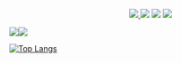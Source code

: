 <p align="center">
  <a href="https://twitter.com/Hktalent3135773">
    <img src="https://img.shields.io/twitter/follow/Hktalent3135773?style=for-the-badge&label=%40hktalent&logo=twitter&logoColor=00AEFF&labelColor=black&color=7fff00">
  </a> <a href="https://www.linkedin.com/in/simonemargaritelli/"><img src="https://img.shields.io/badge/-simone%20margaritelli-blue?style=for-the-badge&logo=Linkedin&logoColor=00AEFF&labelColor=black&color=black"></a> <a href="mailto:Hktalent3135773@gmail.com"><img src="https://img.shields.io/badge/hktalent@gmail.com-0078D4?style=for-the-badge&logo=Microsoft-Outlook&logoColor=00AEFF&labelColor=black&color=black"></a> <a href="https://keybase.io/hktalent"><img src="https://img.shields.io/keybase/pgp/hktalent?style=for-the-badge&logoColor=00AEFF&labelColor=black&color=7fff00"></a>
</p>
<a href="https://github.com/hktalent"><img align="center" src="https://github-readme-stats.vercel.app/api?username=hktalent&count_private=true&show_icons=true&theme=chartreuse-dark" /></a><a href="https://github.com/hktalent"><img align="center" src="https://github-readme-stats.vercel.app/api/top-langs/?username=hktalent&layout=compact&theme=chartreuse-dark&langs_count=8" /></a>

[![Top Langs](https://profile-counter.glitch.me/hktalent/count.svg)](https://51pwn.com)
